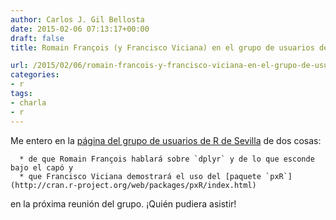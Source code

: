 ```yaml
---
author: Carlos J. Gil Bellosta
date: 2015-02-06 07:13:17+00:00
draft: false
title: Romain François (y Francisco Viciana) en el grupo de usuarios de R de Sevilla

url: /2015/02/06/romain-francois-y-francisco-viciana-en-el-grupo-de-usuarios-de-r-de-sevilla/
categories:
- r
tags:
- charla
- r
---
```


Me entero en la [página del grupo de usuarios de R de Sevilla](https://sevillarusers.wordpress.com/2015/01/26/dplyr-17-febrero-2000-en-el-bulebar-alameda/) de dos cosas:




	  * de que Romain François hablará sobre `dplyr` y de lo que esconde bajo el capó y
	  * que Francisco Viciana demostrará el uso del [paquete `pxR`](http://cran.r-project.org/web/packages/pxR/index.html)


en la próxima reunión del grupo. ¡Quién pudiera asistir!

